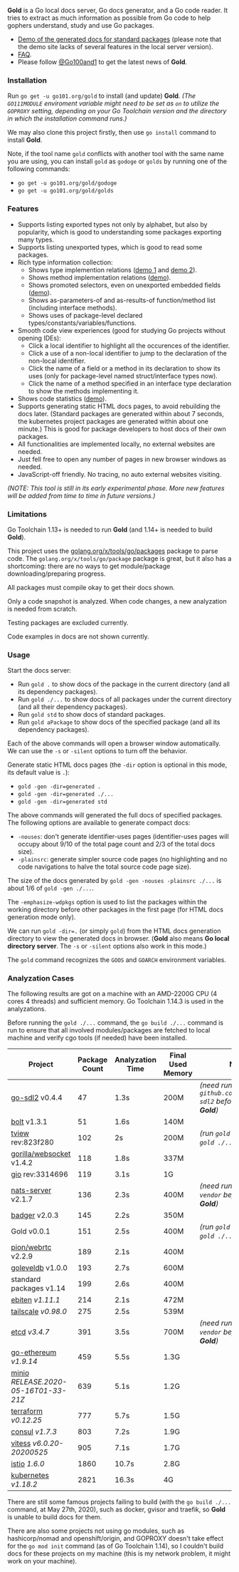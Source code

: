 **Gold** is a Go local docs server, Go docs generator, and a Go code reader.
It tries to extract as much information as possible from Go code to help gophers understand, study and use Go packages.

* [Demo of the generated docs for standard packages](https://docs.go101.org/index.html)
  (please note that the demo site lacks of several features in the local server version).
* [FAQ](https://go101.org/article/tool-gold.html#faq).
* Please follow [@Go100and1](https://twitter.com/go100and1) to get the latest news of **Gold**.

### Installation

Run `go get -u go101.org/gold` to install (and update) **Gold**.
_(The `GO111MODULE` enviroment variable might need to be set as `on` to utilize the `GOPROXY` setting,
depending on your Go Toolchain version and the directory in which the installation command runs.)_

We may also clone this project firstly, then use `go install` command to install **Gold**.

Note, if the tool name `gold` conflicts with another tool with the same name you are using,
you can install `gold` as `godoge` or `golds` by running one of the following commands:
* `go get -u go101.org/gold/godoge`
* `go get -u go101.org/gold/golds`

### Features

* Supports listing exported types not only by alphabet, but also by popularity, which is good to
  understanding some packages exporting many types.
* Supports listing unexported types, which is good to read some packages.
* Rich type information collection:
  * Shows type implemention relations ([demo 1](https://docs.go101.org/std/pkg/go/ast.html#name-Node) and [demo 2](https://docs.go101.org/std/pkg/bytes.html#name-Buffer)).
  * Shows method implementation relations ([demo](https://docs.go101.org/std/imp/io.Reader.html#name-Read)).
  * Shows promoted selectors, even on unexported embedded fields ([demo](https://docs.go101.org/std/pkg/archive/zip.html#name-File)).
  * Shows as-parameters-of and as-results-of function/method list (including interface methods).
  * Shows uses of package-level declared types/constants/variables/functions.
* Smooth code view experiences (good for studying Go projects without opening IDEs):
  * Click a local identifier to highlight all the occurences of the identifier.
  * Click a use of a non-local identifier to jump to the declaration of the non-local identifier.
  * Click the name of a field or a method in its declaration to show its uses (only for package-level named struct/interface types now).
  * Click the name of a method specified in an interface type declaration to show the methods implementing it.
* Shows code statistics ([demo](https://docs.go101.org/std/statistics.html)).
* Supports generating static HTML docs pages, to avoid rebuilding the docs later.
  (Standard packages are generated within about 7 seconds, the kubernetes project packages are generated within about one minute.)
  This is good for package developers to host docs of their own packages.
* All functionalities are implemented locally, no external websites are needed.
* Just fell free to open any number of pages in new browser windows as needed.
* JavaScript-off friendly. No tracing, no auto external websites visiting.

_(NOTE: This tool is still in its early experimental phase. More new features will be added from time to time in future versions.)_

### Limitations

Go Toolchain 1.13+ is needed to run **Gold** (and 1.14+ is needed to build **Gold**).

This project uses the [golang.org/x/tools/go/packages](https://pkg.go.dev/golang.org/x/tools/go/packages) package to parse code.
The `golang.org/x/tools/go/package` package is great, but it also has a shortcoming: there are no ways to get module/package downloading/preparing progress.

All packages must compile okay to get their docs shown.

Only a code snapshot is analyzed. When code changes, a new analyzation is needed from scratch.

Testing packages are excluded currently.

Code examples in docs are not shown currently.

### Usage

Start the docs server:
* Run `gold .` to show docs of the package in the current directory (and all its dependency packages).
* Run `gold ./...` to show docs of all packages under the current directory (and all their dependency packages).
* Run `gold std` to show docs of standard packages.
* Run `gold aPackage` to show docs of the specified package (and all its dependency packages).

Each of the above commands will open a browser window automatically.
We can use the `-s` or `-silent` options to turn off the behavior.

Generate static HTML docs pages (the `-dir` option is optional in this mode, its default value is `.`):
* `gold -gen -dir=generated .`
* `gold -gen -dir=generated ./...`
* `gold -gen -dir=generated std`

The above commands will generated the full docs of specified packages.
The following options are available to generate compact docs:
* `-nouses`: don't generate identifier-uses pages (identifier-uses pages will occupy about 9/10 of the total page count and 2/3 of the total docs size).
* `-plainsrc`: generate simpler source code pages (no highlighting and no code navigations to halve the total source code page size).

The size of the docs generated by `gold -gen -nouses -plainsrc ./...` is about 1/6 of `gold -gen ./...`.

The `-emphasize-wdpkgs` option is used to list the packages within the working directory before other packages in the first page
(for HTML docs generation mode only).

We can run `gold -dir=.` (or simply `gold`) from the HTML docs generation directory to view the generated docs in browser.
(**Gold** also means __Go local directory server__. The `-s` or `-silent` options also work in this mode.)

The `gold` command recognizes the `GOOS` and `GOARCH` environment variables.

### Analyzation Cases

The following results are got on a machine with an AMD-2200G CPU (4 cores 4 threads) and sufficient memory.
Go Toolchain 1.14.3 is used in the analyzations.

Before running the `gold ./...` command, the `go build ./...` command is run to ensure that
all involved modules/packages are fetched to local machine and verify cgo tools (if needed) have been installed.

| Project  | Package Count | Analyzation Time | Final Used Memory | Notes |
| ------------- | ------------- | ------------- | ------------- | ------------- |
| [go-sdl2](https://github.com/veandco/go-sdl2) v0.4.4 | 47 | 1.3s | 200M | _(need run `go mod init github.com/veandco/go-sdl2` before running **Gold**)_ |
| [bolt](https://github.com/boltdb/bolt) v1.3.1 | 51 | 1.6s | 140M | |
| [tview](https://github.com/rivo/tview) rev:823f280 | 102 | 2s | 200M | _(run `gold .` instead of `gold ./...`)_ |
| [gorilla/websocket](https://github.com/gorilla/websocket) v1.4.2 | 118 | 1.8s | 337M | |
| [gio](https://git.sr.ht/~eliasnaur/gio) rev:3314696 | 119 | 3.1s | 1G | |
| [nats-server](https://github.com/nats-io/nats-server) v2.1.7 | 136 | 2.3s | 400M | _(need run `go mod vendor` before running **Gold**)_ |
| [badger](https://github.com/dgraph-io/badger) v2.0.3 | 145 | 2.2s | 350M | |
| Gold v0.0.1 | 151 | 2.5s | 400M | _(run `gold .` instead of `gold ./...`)_ |
| [pion/webrtc](https://github.com/pion/webrtc) v2.2.9 | 189 | 2.1s | 400M | |
| [goleveldb](https://github.com/syndtr/goleveldb) v1.0.0 | 193 | 2.7s | 600M | |
| standard packages v1.14 | 199 | 2.6s | 400M | |
| [ebiten](https://github.com/hajimehoshi/ebiten) _v1.11.1_ | 214 | 2.1s | 472M | |
| [tailscale](https://github.com/tailscale/tailscale) _v0.98.0_ | 275 | 2.5s | 539M | |
| [etcd](https://github.com/etcd-io/etcd) _v3.4.7_ | 391 | 3.5s | 700M | _(need run `go mod vendor` before running **Gold**)_ |
| [go-ethereum](https://github.com/ethereum/go-ethereum) _v1.9.14_ | 459 | 5.5s | 1.3G | |
| [minio](https://github.com/minio/minio) _RELEASE.2020-05-16T01-33-21Z_ | 639 | 5.1s | 1.2G | |
| [terraform](https://github.com/hashicorp/terraform) _v0.12.25_ | 777 | 5.7s | 1.5G | |
| [consul](https://github.com/hashicorp/consul) _v1.7.3_ | 803 | 7.2s | 1.9G | |
| [vitess](https://github.com/vitessio/vitess) _v6.0.20-20200525_ | 905 | 7.1s | 1.7G | |
| [istio](https://github.com/istio/istio) _1.6.0_ | 1860 | 10.7s | 2.8G | |
| [kubernetes](https://github.com/kubernetes/kubernetes) _v1.18.2_ | 2821 | 16.3s | 4G | |

There are still some famous projects failing to build (with the `go build ./...` command, at May 27th, 2020), such as docker, gvisor and traefik, so **Gold** is unable to build docs for them.

There are also some projects not using go modules, such as hashicorp/nomad and openshift/origin, and GOPROXY doesn't take effect for the `go mod init` command (as of Go Toolchain 1.14), so I couldn't build docs for these projects on my machine (this is my network problem, it might work on your machine).
